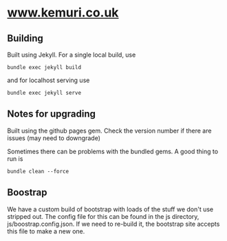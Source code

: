 # www.kemuri.co.uk

## Building

Built using Jekyll.  For a single local build, use

    bundle exec jekyll build

and for localhost serving use

    bundle exec jekyll serve


## Notes for upgrading

Built using the github pages gem.  Check the version number if there are issues (may need to downgrade)

Sometimes there can be problems with the bundled gems.  A good thing to run is

    bundle clean --force





##  Boostrap

We have a custom build of bootstrap with loads of the stuff we don't use stripped out.  The config file for this can be found in the js directory, js/boostrap.config.json.  If we need to re-build it, the bootstrap site accepts this file to make a new one.